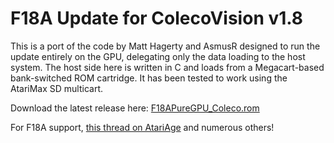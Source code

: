 F18A Update for ColecoVision v1.8
=================================

This is a port of the code by Matt Hagerty and AsmusR designed to run the update entirely on the GPU, delegating only the data loading to the host system. The host side here is written in C and loads from a Megacart-based bank-switched ROM cartridge. It has been tested to work using the AtariMax SD multicart.

Download the latest release here: [F18APureGPU_Coleco.rom](raw/master/F18APureGPU_Coleco.rom)

For F18A support, [this thread on AtariAge](http://atariage.com/forums/topic/262086-f18a-firmware-update/page-2/) and numerous others!

